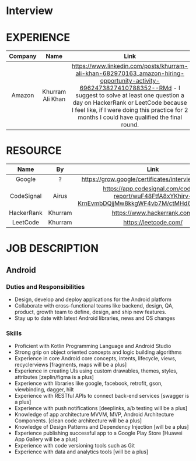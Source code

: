 # Interview

# EXPERIENCE

Company|Name|Link
:-:|:-:|:-:
Amazon|Khurram Ali Khan|https://www.linkedin.com/posts/khurram-ali-khan-682970163_amazon-hiring-opportunity-activity-6962473827410788352--RMd - I suggest to solve at least one question a day on HackerRank or LeetCode because I feel like, if I were doing this practice for 2 months I could have qualified the final round.

# RESOURCE

Name|By|Link
:-:|:-:|:-:
Google|?|https://grow.google/certificates/interview-warmup/
CodeSignal|Airus|https://app.codesignal.com/coding-report/wuF48FtfA8xYKhirv-KrnEvmbDQjjMw8kkgWF4vb7M/ctMHd6iqDrQ36NztY
HackerRank|Khurram|https://www.hackerrank.com/
LeetCode|Khurram|https://leetcode.com/

# JOB DESCRIPTION

## Android

### Duties and Responsibilities
- Design, develop and deploy applications for the Android platform
- Collaborate with cross-functional teams like backend, design, QA, product, growth team to define, design, and ship new features.
- Stay up to date with latest Android libraries, news and OS changes

### Skills
- Proficient with Kotlin Programming Language and Android Studio
- Strong grip on object oriented concepts and logic building algorithms
- Experience in core Android core concepts, intents, lifecycle, views, recyclerviews [fragments, maps will be a plus]
- Experience in creating UIs using custom drawables, themes, styles, attributes [zeplin/figma is a plus]
- Experience with libraries like google, facebook, retrofit, gson, viewbinding, dagger, hilt
- Experience with RESTful APIs to connect back-end services [swagger is a plus]
- Experience with push notifications [deeplinks, a/b testing will be a plus]
- Knowledge of app architecture MVVM, MVP, Android Architecture Components. [clean code architecture will be a plus]
- Knowledge of Design Patterns and Dependency Injection [will be a plus]
- Experience publishing successful app to a Google Play Store [Huawei App Gallery will be a plus]
- Experience with code versioning tools such as Git
- Experience with data and analytics tools [will be a plus]

